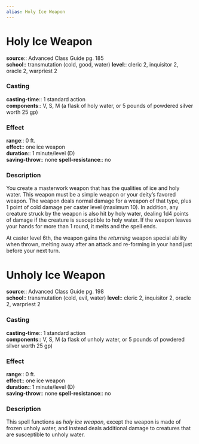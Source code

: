 ```yaml
---
alias: Holy Ice Weapon
---
```


# Holy Ice Weapon 

**source**:: Advanced Class Guide pg. 185  
**school**:: transmutation (cold, good, water)
**level**:: cleric 2, inquisitor 2, oracle 2, warpriest 2

### Casting 

**casting-time**:: 1 standard action  
**components**:: V, S, M (a flask of holy water, or 5 pounds of powdered silver worth 25 gp)

### Effect 

**range**:: 0 ft.  
**effect**:: one ice weapon  
**duration**:: 1 minute/level (D)  
**saving-throw**:: none
**spell-resistance**:: no

### Description 

You create a masterwork weapon that has the qualities of ice and holy water. This weapon must be a simple weapon or your deity’s favored weapon. The weapon deals normal damage for a weapon of that type, plus 1 point of cold damage per caster level (maximum 10). In addition, any creature struck by the weapon is also hit by holy water, dealing 1d4 points of damage if the creature is susceptible to holy water. If the weapon leaves your hands for more than 1 round, it melts and the spell ends.  
  
At caster level 6th, the weapon gains the *returning* weapon special ability when thrown, melting away after an attack and re-forming in your hand just before your next turn.

# Unholy Ice Weapon 

**source**:: Advanced Class Guide pg. 198  
**school**:: transmutation (cold, evil, water)
**level**:: cleric 2, inquisitor 2, oracle 2, warpriest 2

### Casting 

**casting-time**:: 1 standard action  
**components**:: V, S, M (a flask of unholy water, or 5 pounds of powdered silver worth 25 gp)

### Effect 

**range**:: 0 ft.  
**effect**:: one ice weapon  
**duration**:: 1 minute/level (D)  
**saving-throw**:: none
**spell-resistance**:: no

### Description 

This spell functions as *holy ice weapon*, except the weapon is made of frozen unholy water, and instead deals additional damage to creatures that are susceptible to unholy water.
